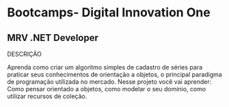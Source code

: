 # Bootcamps- Digital Innovation One

## MRV .NET Developer
DESCRIÇÃO

Aprenda como criar um algoritmo simples de cadastro de séries para praticar seus conhecimentos de orientação a objetos, 
o principal paradigma de programação utilizada no mercado. Nesse projeto você vai aprender: Como pensar orientado a objetos, 
como modelar o seu domínio, como utilizar recursos de coleção.